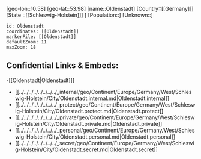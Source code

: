 ﻿---
location: [53.98,10.58]
mapzoom: [7,12] 
mapmarker: city 
type: City
tags:
- geo/City


SpocWebEntityId: 33091
isDeleted: false
confidential: public

---
[geo-lon::10.58]
[geo-lat::53.98]
[name::Oldenstadt]
[Country::[[Germany]]]
[State ::[[Schleswig-Holstein]]] ]
[Population::]
[Unknown::]


```leaflet
id: Oldenstadt
coordinates: [[Oldenstadt]]
markerFile: [[Oldenstadt]]
defaultZoom: 11 
maxZoom: 18
```


## Confidential Links & Embeds: 
-[[Oldenstadt|Oldenstadt]]] 
- [[../../../../../../../../_internal/geo/Continent/Europe/Germany/West/Schleswig-Holstein/City/Oldenstadt.internal.md|Oldenstadt.internal]] 
- [[../../../../../../../../_protect/geo/Continent/Europe/Germany/West/Schleswig-Holstein/City/Oldenstadt.protect.md|Oldenstadt.protect]] 
- [[../../../../../../../../_private/geo/Continent/Europe/Germany/West/Schleswig-Holstein/City/Oldenstadt.private.md|Oldenstadt.private]] 
- [[../../../../../../../../_personal/geo/Continent/Europe/Germany/West/Schleswig-Holstein/City/Oldenstadt.personal.md|Oldenstadt.personal]] 
- [[../../../../../../../../_secret/geo/Continent/Europe/Germany/West/Schleswig-Holstein/City/Oldenstadt.secret.md|Oldenstadt.secret]] 
